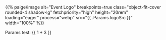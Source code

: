{{% paige/image
alt="Event Logo"
breakpoints=true
class="object-fit-cover rounded-4 shadow-lg"
fetchpriority="high"
height="20rem"
loading="eager"
process="webp"
src="{{ .Params.logoSrc }}"
width="100%"
%}}

Params test: {{ 1 + 3 }}
